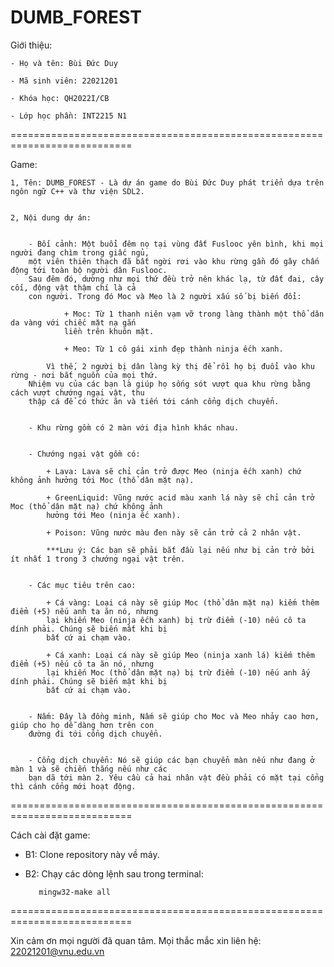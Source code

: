 # DUMB_FOREST

Giới thiệu:


    - Họ và tên: Bùi Đức Duy

    - Mã sinh viên: 22021201

    - Khóa học: QH2022I/CB

    - Lớp học phần: INT2215 N1

===========================================================================

Game:


    1, Tên: DUMB_FOREST - Là dự án game do Bùi Đức Duy phát triển dựa trên ngôn ngữ C++ và thư viện SDL2.


    2, Nội dung dự án:


        - Bối cảnh: Một buổi đêm nọ tại vùng đất Fuslooc yên bình, khi mọi người đang chìm trong giấc ngủ,
        một viên thiên thạch đã bất ngời rơi vào khu rừng gần đó gây chấn động tới toàn bộ người dân Fuslooc.
        Sau đêm đó, dường như mọi thứ đều trở nên khác lạ, từ đất đai, cây cối, động vật thậm chí là cả
        con người. Trong đó Moc và Meo là 2 người xấu số bị biến đổi:

                + Moc: Từ 1 thanh niên vạm vỡ trong làng thành một thổ dân da vàng với chiếc mặt nạ gắn 
                liền trên khuôn mặt.

                + Meo: Từ 1 cô gái xinh đẹp thành ninja ếch xanh.

            Vì thế, 2 người bị dân làng kỳ thị để rồi họ bị đuổi vào khu rừng - nơi bắt nguồn của mọi thứ.
        Nhiệm vụ của các bạn là giúp họ sống sót vượt qua khu rừng bằng cách vượt chướng ngại vật, thu 
        thập cá để có thức ăn và tiến tới cánh cổng dịch chuyển.


        - Khu rừng gồm có 2 màn với địa hình khác nhau.


        - Chướng ngại vật gồm có:

            + Lava: Lava sẽ chỉ cản trở được Meo (ninja ếch xanh) chứ không ảnh hưởng tới Moc (thổ dân mặt nạ).

            + GreenLiquid: Vũng nước acid màu xanh lá này sẽ chỉ cản trở Moc (thổ dân mặt nạ) chứ không ảnh 
            hưởng tới Meo (ninja ếc xanh).

            + Poison: Vũng nước màu đen này sẽ cản trở cả 2 nhân vật.

            ***Lưu ý: Các bạn sẽ phải bắt đầu lại nếu như bị cản trở bởi ít nhất 1 trong 3 chướng ngại vật trên.


        - Các mục tiêu trên cao:

            + Cá vàng: Loại cá này sẽ giúp Moc (thổ dân mặt nạ) kiếm thêm điểm (+5) nếu anh ta ăn nó, nhưng 
            lại khiến Meo (ninja ếch xanh) bị trừ điểm (-10) nếu cô ta dính phải. Chúng sẽ biến mất khi bị 
            bất cứ ai chạm vào.

            + Cá xanh: Loại cá này sẽ giúp Meo (ninja xanh lá) kiếm thêm điểm (+5) nếu cô ta ăn nó, nhưng 
            lại khiến Moc (thổ dân mặt nạ) bị trừ điểm (-10) nếu anh ấy dính phải. Chúng sẽ biến mật khi bị
            bất cứ ai chạm vào.


        - Nấm: Đây là đồng minh, Nấm sẽ giúp cho Moc và Meo nhảy cao hơn, giúp cho họ dễ dàng hơn trên con 
        đường đi tới cổng dịch chuyển.


        - Cổng dịch chuyển: Nó sẽ giúp các bạn chuyển màn nếu như đang ở màn 1 và sẽ chiến thắng nếu như các
        bạn dã tới màn 2. Yêu cầu cả hai nhân vật đều phải có mặt tại cổng thì cánh cổng mới hoạt động.

===========================================================================

Cách cài đặt game:

        
   - B1: Clone repository này về máy.

   - B2: Chạy các dòng lệnh sau trong terminal:
            
            mingw32-make all

===========================================================================

Xin cảm ơn mọi người đã quan tâm. Mọi thắc mắc xin liên hệ: 22021201@vnu.edu.vn